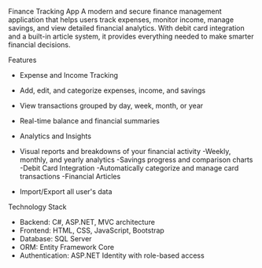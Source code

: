 Finance Tracking App
A modern and secure finance management application that helps users track expenses, monitor income, manage savings, and view detailed financial analytics. With debit card integration and a built-in article system, it provides everything needed to make smarter financial decisions.

Features
- Expense and Income Tracking
- Add, edit, and categorize expenses, income, and savings
- View transactions grouped by day, week, month, or year
- Real-time balance and financial summaries

- Analytics and Insights
- Visual reports and breakdowns of your financial activity
-Weekly, monthly, and yearly analytics
-Savings progress and comparison charts
-Debit Card Integration
-Automatically categorize and manage card transactions
-Financial Articles
- Import/Export all user's data


Technology Stack
- Backend: C#, ASP.NET, MVC architecture
- Frontend: HTML, CSS, JavaScript, Bootstrap
- Database: SQL Server
- ORM: Entity Framework Core
- Authentication: ASP.NET Identity with role-based access
